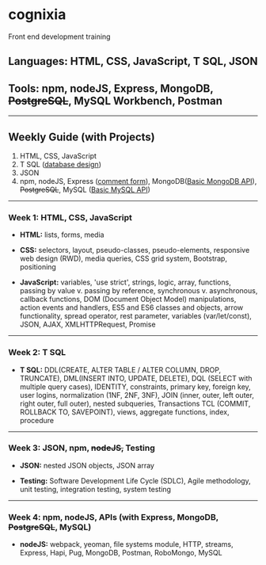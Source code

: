 # cognixia
Front end development training
## Languages: HTML, CSS, JavaScript, T SQL, JSON
## Tools: npm, nodeJS, Express, MongoDB, ~~PostgreSQL~~, MySQL Workbench, Postman
---
## Weekly Guide (with Projects)
1. HTML, CSS, JavaScript
2. T SQL ([database design](../dayTen/dayFour_DB_design_exercises))
3. JSON
4. npm, nodeJS, Express ([comment form](../daySixteen/expressCommentForm)), MongoDB([Basic MongoDB API](../dayEighteen/sampleMongoProject2)), ~~PostgreSQL~~, MySQL ([Basic MySQL API](../dayEighteen/sampleMySQLProject))
---
### Week 1: HTML, CSS, JavaScript

* **HTML:** lists, forms, media

* **CSS:** selectors, layout, pseudo-classes, pseudo-elements, responsive web design (RWD), media queries, CSS grid system, Bootstrap, positioning

* **JavaScript:** variables, 'use strict', strings, logic, array, functions, passing by value v. passing by reference, synchronous v. asynchronous, callback functions, DOM (Document Object Model) manipulations, action events and handlers, ES5 and ES6 classes and objects, arrow functionality, spread operator, rest parameter, variables (var/let/const), JSON, AJAX, XMLHTTPRequest, Promise

---
### Week 2: T SQL
* **T SQL:** DDL(CREATE, ALTER TABLE / ALTER COLUMN, DROP, TRUNCATE), DML(INSERT INTO, UPDATE, DELETE), DQL (SELECT with multiple query cases), IDENTITY, constraints, primary key, foreign key, user logins, normalization (1NF, 2NF, 3NF), JOIN (inner, outer, left outer, right outer, full outer), nested subqueries, Transactions TCL (COMMIT, ROLLBACK TO, SAVEPOINT), views, aggregate functions, index, procedure

---
### Week 3: JSON, npm, ~~nodeJS,~~ Testing
* **JSON:** nested JSON objects, JSON array

* **Testing:** Software Development Life Cycle (SDLC), Agile methodology, unit testing, integration testing, system testing

---
### Week 4: npm, nodeJS, APIs (with Express, MongoDB, ~~PostgreSQL~~, MySQL)
* **nodeJS:** webpack, yeoman, file systems module, HTTP, streams, Express, Hapi, Pug, MongoDB, Postman, RoboMongo, MySQL